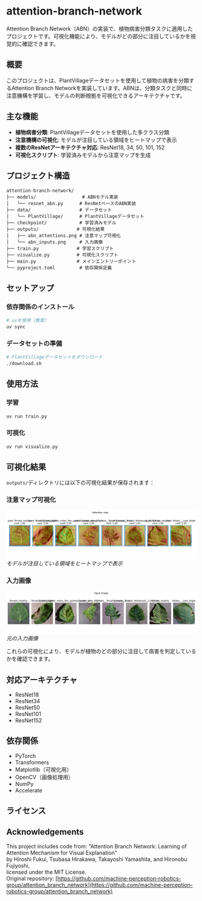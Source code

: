 # attention-branch-network

Attention Branch Network（ABN）の実装で、植物病害分類タスクに適用したプロジェクトです。可視化機能により、モデルがどの部分に注目しているかを視覚的に確認できます。

## 概要

このプロジェクトは、PlantVillageデータセットを使用して植物の病害を分類するAttention Branch Networkを実装しています。ABNは、分類タスクと同時に注意機構を学習し、モデルの判断根拠を可視化できるアーキテクチャです。

## 主な機能

- **植物病害分類**: PlantVillageデータセットを使用した多クラス分類
- **注意機構の可視化**: モデルが注目している領域をヒートマップで表示
- **複数のResNetアーキテクチャ対応**: ResNet18, 34, 50, 101, 152
- **可視化スクリプト**: 学習済みモデルから注意マップを生成

## プロジェクト構造

```
attention-branch-network/
├── models/                 # ABNモデル実装
│   └── resnet_abn.py      # ResNetベースのABN実装
├── data/                  # データセット
│   └── PlantVillage/      # PlantVillageデータセット
├── checkpoint/            # 学習済みモデル
├── outputs/              # 可視化結果
│   ├── abn_attentions.png # 注意マップ可視化
│   └── abn_inputs.png     # 入力画像
├── train.py              # 学習スクリプト
├── visualize.py          # 可視化スクリプト
├── main.py               # メインエントリーポイント
└── pyproject.toml         # 依存関係定義
```

## セットアップ

### 依存関係のインストール

```bash
# uvを使用（推奨）
uv sync
```

### データセットの準備

```bash
# PlantVillageデータセットをダウンロード
./download.sh
```

## 使用方法

### 学習

```bash
uv run train.py
```

### 可視化

```bash
uv run visualize.py
```

## 可視化結果

`outputs/`ディレクトリには以下の可視化結果が保存されます：

### 注意マップ可視化
![Attention Maps](outputs/abn_attentions.png)
*モデルが注目している領域をヒートマップで表示*

### 入力画像
![Input Images](outputs/abn_inputs.png)
*元の入力画像*

これらの可視化により、モデルが植物のどの部分に注目して病害を判定しているかを確認できます。

## 対応アーキテクチャ

- ResNet18
- ResNet34  
- ResNet50
- ResNet101
- ResNet152

## 依存関係

- PyTorch
- Transformers
- Matplotlib（可視化用）
- OpenCV（画像処理用）
- NumPy
- Accelerate

## ライセンス

## Acknowledgements

This project includes code from:
"Attention Branch Network: Learning of Attention Mechanism for Visual Explanation"  
by Hiroshi Fukui, Tsubasa Hirakawa, Takayoshi Yamashita, and Hironobu Fujiyoshi,  
licensed under the MIT License.  
Original repository: [https://github.com/machine-perception-robotics-group/attention_branch_network](https://github.com/machine-perception-robotics-group/attention_branch_network)
